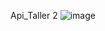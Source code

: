Api_Taller 2
![image](https://github.com/user-attachments/assets/d4d95b0c-054a-4f2d-b8dd-f6e55c7f6f16)
